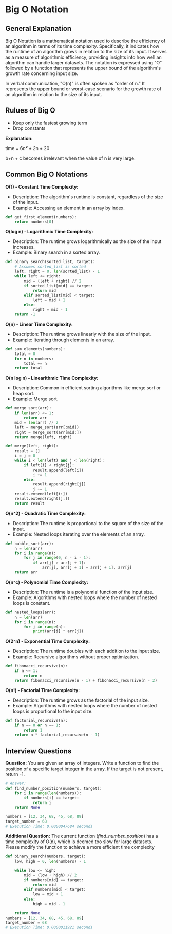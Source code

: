 # Big O Notation

## General Explanation
Big O Notation is a mathematical notation used to describe the efficiency of an algorithm in terms of its time complexity. Specifically, it indicates how the runtime of an algorithm grows in relation to the size of its input. It serves as a measure of algorithmic efficiency, providing insights into how well an algorithm can handle larger datasets. The notation is expressed using "O" followed by a function that represents the upper bound of the algorithm's growth rate concerning input size.

In verbal communication, "O(n)" is often spoken as "order of n." It represents the upper bound or worst-case scenario for the growth rate of an algorithm in relation to the size of its input.

## Rulues of Big O

- Keep only the fastest growing term
- Drop constants

**Explanation:**

time = 6*n² + 2*n + 20 

b+n + c becomes irrelevant when the value of n is very large.

## Common Big O Notations

**O(1) - Constant Time Complexity:**

- Description: The algorithm's runtime is constant, regardless of the size of the input.
- Example: Accessing an element in an array by index.
```python
def get_first_element(numbers):
    return numbers[0]
```

**O(log n) - Logarithmic Time Complexity:**

- Description: The runtime grows logarithmically as the size of the input increases.
- Example: Binary search in a sorted array.
```python
def binary_search(sorted_list, target):
    # Assumes sorted_list is sorted
    left, right = 0, len(sorted_list) - 1
    while left <= right:
        mid = (left + right) // 2
        if sorted_list[mid] == target:
            return mid
        elif sorted_list[mid] < target:
            left = mid + 1
        else:
            right = mid - 1
    return -1
```

**O(n) - Linear Time Complexity:**

- Description: The runtime grows linearly with the size of the input.
- Example: Iterating through elements in an array.
```python
def sum_elements(numbers):
    total = 0
    for n in numbers:
        total += n
    return total
```

**O(n log n) - Linearithmic Time Complexity:**

- Description: Common in efficient sorting algorithms like merge sort or heap sort.
- Example: Merge sort.
```python
def merge_sort(arr):
    if len(arr) <= 1:
        return arr
    mid = len(arr) // 2
    left = merge_sort(arr[:mid])
    right = merge_sort(arr[mid:])
    return merge(left, right)

def merge(left, right):
    result = []
    i = j = 0
    while i < len(left) and j < len(right):
        if left[i] < right[j]:
            result.append(left[i])
            i += 1
        else:
            result.append(right[j])
            j += 1
    result.extend(left[i:])
    result.extend(right[j:])
    return result
```

**O(n^2) - Quadratic Time Complexity:**

- Description: The runtime is proportional to the square of the size of the input.
- Example: Nested loops iterating over the elements of an array.
```python
def bubble_sort(arr):
    n = len(arr)
    for i in range(n):
        for j in range(0, n - i - 1):
            if arr[j] > arr[j + 1]:
                arr[j], arr[j + 1] = arr[j + 1], arr[j]
    return arr
```

**O(n^c) - Polynomial Time Complexity:**

- Description: The runtime is a polynomial function of the input size.
- Example: Algorithms with nested loops where the number of nested loops is constant.
```python
def nested_loops(arr):
    n = len(arr)
    for i in range(n):
        for j in range(n):
            print(arr[i] * arr[j])
```

**O(2^n) - Exponential Time Complexity:**

- Description: The runtime doubles with each addition to the input size.
- Example: Recursive algorithms without proper optimization.
```python
def fibonacci_recursive(n):
    if n <= 1:
        return n
    return fibonacci_recursive(n - 1) + fibonacci_recursive(n - 2)
```

**O(n!) - Factorial Time Complexity:**

- Description: The runtime grows as the factorial of the input size.
- Example: Algorithms with nested loops where the number of nested loops is proportional to the input size.
```python
def factorial_recursive(n):
    if n == 0 or n == 1:
        return 1
    return n * factorial_recursive(n - 1)
```

## Interview Questions

**Question:** You are given an array of integers. Write a function to find the position of a specific target integer in the array. If the target is not present, return -1.

```python
# Answer:
def find_number_position(numbers, target):
    for i in range(len(numbers)):
        if numbers[i] == target:
            return i
    return None

numbers = [12, 34, 68, 45, 68, 89]
target_number = 68
# Execution Time: 0.0000047684 seconds
```

**Additional Question:** The current function (_find_number_position_) has a time complexity of O(n), which is deemed too slow for large datasets. Please modify the function to achieve a more efficient time complexity

```python
def binary_search(numbers, target):
    low, high = 0, len(numbers) - 1

    while low <= high:
        mid = (low + high) // 2
        if numbers[mid] == target:
            return mid
        elif numbers[mid] < target:
            low = mid + 1
        else:
            high = mid - 1

    return None
numbers = [12, 34, 68, 45, 68, 89]
target_number = 68
# Execution Time: 0.0000011921 seconds
```

